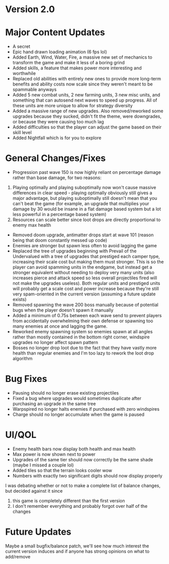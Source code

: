 # Version 2.0

# Major Content Updates

* A secret
* Epic hand drawn loading animation (6 fps lol)
* Added Earth, Wind, Water, Fire, a massive new set of mechanics to transform the game and make it less of a boring grind
* Added skills, a feature that makes power more interesting and worthwhile
* Replaced old abilities with entirely new ones to provide more long-term benefits and ability costs now scale since they weren't meant to be spammable anyways
* Added 5 new combat units, 2 new farming units, 3 new misc units, and something that can autosend next waves to speed up progress. All of these units are more unique to allow for strategy diversity
* Added a massive range of new upgrades. Also removed/reworked some upgrades because they sucked, didn't fit the theme, were downgrades, or because they were causing too much lag
* Added difficulties so that the player can adjust the game based on their skill level
* Added Nightfall which is for you to explore

# General Changes/Fixes

* Progression past wave 150 is now highly reliant on percentage damage rather than base damage, for two reasons:
1. Playing optimally and playing suboptimally now won't cause massive differences in clear speed - playing optimally obviously still gives a major advantage, but playing suboptimally still doesn't mean that you can't beat the game (for example, an upgrade that multiplies your damage by 30 would be insane in a flat damage based system but a lot less powerful in a percentage based system)
2. Resources can scale better since loot drops are directly proportional to enemy max health
* Removed doom upgrade, antimatter drops start at wave 101 (reason being that doom constantly messed up code)
* Enemies are stronger but spawn less often to avoid lagging the game
* Replaced the tree of upgrades beginning with Prevail of the Undervalued with a tree of upgrades that prestiged each camper type, increasing their scale cost but making them must stronger. This is so the player can avoid spamming units in the endgame, but instead get a stronger equivalent without needing to deploy very many units (also increases pierce and attack speed so less overall projectiles fired will not make the upgrades useless). Both regular units and prestiged units will probably get a scale cost and power increase because they're still very spam-oriented in the current version (assuming a future update exists)
* Removed spawning the wave 200 boss manually because of potential bugs when the player doesn't spawn it manually
* Added a minimum of 0.75s between each wave send to prevent players from accidentally overwhelming their own defense or spawning too many enemies at once and lagging the game.
* Reworked enemy spawning system so enemies spawn at all angles rather than mostly contained in the bottom right corner, windspire upgrades no longer affect spawn pattern
* Bosses no longer drop loot due to the fact that they have vastly more health than regular enemies and I'm too lazy to rework the loot drop algorithm

# Bug Fixes

* Pausing should no longer erase existing projectiles
* Fixed a bug where upgrades would sometimes duplicate after purchasing an upgrade in the same tree
* Warpspired no longer halts enemies if purchased with zero windspires
* Charge should no longer accumulate when the game is paused

# UI/QOL

* Enemy health bars now display both health and max health
* Max power is now shown next to power
* Upgrades of the same tier should now correctly be the same shade (maybe I missed a couple lol)
* Added tiles so that the terrain looks cooler wow
* Numbers with exactly two significant digits should now display properly

I was debating whether or not to make a complete list of balance changes, but decided against it since 
1. this game is completely different than the first version
2. I don't remember everything and probably forgot over half of the changes

# Future Updates

Maybe a small bugfix/balance patch, we'll see how much interest the current version induces and if anyone has strong opinions on what to add/remove

